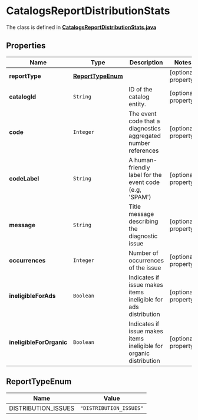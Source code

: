 

# CatalogsReportDistributionStats

The class is defined in **[CatalogsReportDistributionStats.java](../../src/main/java/org/openapitools/model/CatalogsReportDistributionStats.java)**

## Properties

Name | Type | Description | Notes
------------ | ------------- | ------------- | -------------
**reportType** | [**ReportTypeEnum**](#ReportTypeEnum) |  |  [optional property]
**catalogId** | `String` | ID of the catalog entity. |  [optional property]
**code** | `Integer` | The event code that a diagnostics aggregated number references |  [optional property]
**codeLabel** | `String` | A human-friendly label for the event code (e.g, &#39;SPAM&#39;) |  [optional property]
**message** | `String` | Title message describing the diagnostic issue |  [optional property]
**occurrences** | `Integer` | Number of occurrences of the issue |  [optional property]
**ineligibleForAds** | `Boolean` | Indicates if issue makes items ineligible for ads distribution |  [optional property]
**ineligibleForOrganic** | `Boolean` | Indicates if issue makes items ineligible for organic distribution |  [optional property]

## ReportTypeEnum

Name | Value
---- | -----
DISTRIBUTION_ISSUES | `"DISTRIBUTION_ISSUES"`









